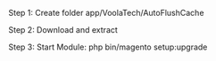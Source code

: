 Step 1: Create folder app/VoolaTech/AutoFlushCache

Step 2: Download and extract 

Step 3: Start Module: php bin/magento setup:upgrade

